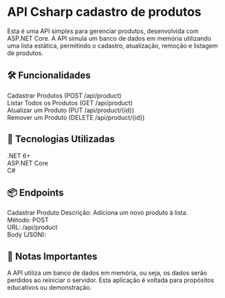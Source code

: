 # API Csharp cadastro de produtos

Esta é uma API simples para gerenciar produtos, desenvolvida com ASP.NET Core. A API simula um banco de dados em memória utilizando uma lista estática, permitindo o cadastro, atualização, remoção e listagem de produtos.<br/>


## 🛠 Funcionalidades
Cadastrar Produtos (POST /api/product) <br/>
Listar Todos os Produtos (GET /api/product) <br/>
Atualizar um Produto (PUT /api/product/{id}) <br/>
Remover um Produto (DELETE /api/product/{id}) <br/>

## 🚀 Tecnologias Utilizadas
.NET 6+ <br/>
ASP.NET Core <br/>
C# <br/>


## 📦 Endpoints

Cadastrar Produto
Descrição: Adiciona um novo produto à lista.<br/>
Método: POST <br/>
URL: /api/product <br/>
Body (JSON): <br/>



## 📌 Notas Importantes
A API utiliza um banco de dados em memória, ou seja, os dados serão perdidos ao reiniciar o servidor.
Esta aplicação é voltada para propósitos educativos ou demonstração.